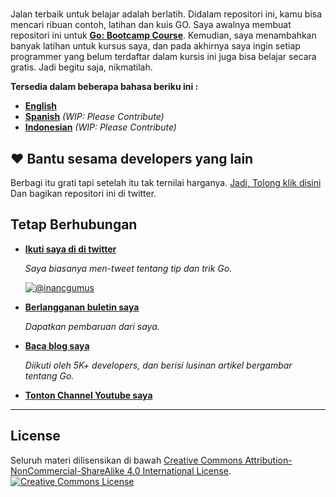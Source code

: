 # 

Jalan terbaik untuk belajar adalah berlatih. Didalam repositori ini, kamu bisa mencari ribuan contoh, latihan dan kuis GO. Saya awalnya membuat repositori ini untuk **[Go: Bootcamp Course](https://www.udemy.com/course/learn-go-the-complete-bootcamp-course-golang/?referralCode=5CE6EB34E2B1EF4A7D37)**. Kemudian, saya menambahkan banyak latihan untuk kursus saya, dan pada akhirnya saya ingin setiap programmer yang belum terdaftar dalam kursis ini juga bisa belajar secara gratis. Jadi begitu saja, nikmatilah.

**Tersedia dalam beberapa bahasa beriku ini :**
* **[English](https://github.com/inancgumus/learngo)**
* **[Spanish](translation/spanish)** _(WIP: Please Contribute)_
* **[Indonesian](translation/indonesian)** _(WIP: Please Contribute)_


## ❤️ Bantu sesama developers yang lain

Berbagi itu grati tapi setelah itu tak ternilai harganya. [Jadi, Tolong klik disini](https://twitter.com/intent/tweet?text=I%27m%20learning%20%23golang%20with%201000%2B%20hand-crafted%20examples%2C%20exercises%2C%20and%20quizzes.&url=https://github.com/inancgumus/learngo&via=inancgumus) Dan bagikan repositori ini di twitter.

## Tetap Berhubungan

* **[Ikuti saya di di twitter](https://twitter.com/inancgumus)**

  _Saya biasanya men-tweet tentang tip dan trik Go._

  [![@inancgumus](https://img.shields.io/twitter/follow/inancgumus.svg?style=social&label=@inancgumus)](https://twitter.com/inancgumus)

* **[Berlangganan buletin saya](https://eepurl.com/c4DMNX)**

  _Dapatkan pembaruan dari saya._

* **[Baca blog saya](https://blog.learngoprogramming.com)**

  _Diikuti oleh 5K+ developers, dan berisi lusinan artikel bergambar tentang Go._

* **[Tonton Channel Youtube saya](https://www.youtube.com/channel/UCYxepZhtnFIVRh8t5H_QAdg?view_as=subscriber)**

---

## License
Seluruh materi dilisensikan di bawah <a rel="license" href="https://creativecommons.org/licenses/by-nc-sa/4.0/">Creative Commons Attribution-NonCommercial-ShareAlike 4.0 International License</a>.<br/>
<a rel="license" href="https://creativecommons.org/licenses/by-nc-sa/4.0/"><img alt="Creative Commons License" style="border-width:0" src="https://i.creativecommons.org/l/by-nc-sa/4.0/88x31.png"/></a>
